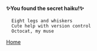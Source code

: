 #### ✨You found the secret haiku!✨
      Eight legs and whiskers  
      Cute help with version control  
      Octocat, my muse

[Home](/TSWDPortfolio)
